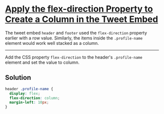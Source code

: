 # [Apply the flex-direction Property to Create a Column in the Tweet Embed](https://learn.freecodecamp.org/responsive-web-design/css-flexbox/apply-the-flex-direction-property-to-create-a-column-in-the-tweet-embed/)

The tweet embed `header` and `footer` used the `flex-direction` property earlier with a row value. Similarly, the items inside the `.profile-name` element would work well stacked as a column.

---

Add the CSS property `flex-direction` to the header's `.profile-name` element and set the value to column.

## Solution

```css
header .profile-name {
  display: flex;
  flex-direction: column;
  margin-left: 10px;
}
```
